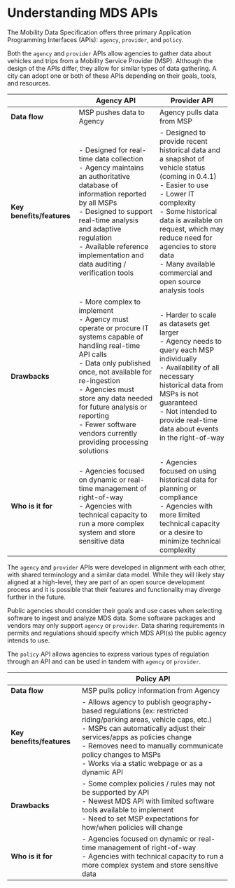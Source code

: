 # Understanding MDS APIs

The Mobility Data Specification offers three primary Application Programming Interfaces (APIs): `agency`, `provider`, and `policy`.

Both the `agency` and `provider` APIs allow agencies to gather data about vehicles and trips from a Mobility Service Provider (MSP). Although the design of the APIs differ, they allow for similar types of data gathering. A city can adopt one or both of these APIs depending on their goals, tools, and resources.

|  | **Agency API** | **Provider API** |
| --- | --- | --- |
| **Data flow** | MSP pushes data to Agency | Agency pulls data from MSP |
| **Key benefits/features** | - Designed for real-time data collection<br>- Agency maintains an authoritative database of information reported by all MSPs<br>- Designed to support real-time analysis and adaptive regulation<br>- Available reference implementation and data auditing / verification tools | - Designed to provide recent historical data and a snapshot of vehicle status (coming in 0.4.1)<br>- Easier to use<br>- Lower IT complexity<br>- Some historical data is available on request, which may reduce need for agencies to store data<br>- Many available commercial and open source analysis tools |
| **Drawbacks** | - More complex to implement<br>- Agency must operate or procure IT systems capable of handling real-time API calls<br>- Data only published once, not available for re-ingestion<br>- Agencies must store any data needed for future analysis or reporting<br>- Fewer software vendors currently providing processing solutions | - Harder to scale as datasets get larger<br>- Agency needs to query each MSP individually<br>- Availability of all necessary historical data from MSPs is not guaranteed<br>- Not intended to provide real-time data about events in the right-of-way |
| **Who is it for** | - Agencies focused on dynamic or real-time management of right-of-way<br>- Agencies with technical capacity to run a more complex system and store sensitive data | - Agencies focused on using historical data for planning or compliance<br>- Agencies with more limited technical capacity or a desire to minimize technical complexity |

The `agency` and `provider` APIs were developed in alignment with each other, with shared terminology and a similar data model. While they will likely stay aligned at a high-level, they are part of an open source development process and it is possible that their features and functionality may diverge further in the future.

Public agencies should consider their goals and use cases when selecting software to ingest and analyze MDS data. Some software packages and vendors may only support `agency` or `provider`. Data sharing requirements in permits and regulations should specify which MDS API(s) the public agency intends to use.

The `policy` API allows agencies to express various types of regulation through an API and can be used in tandem with `agency` or `provider`.

|  | **Policy API** |
| --- | --- |
| **Data flow** | MSP pulls policy information from Agency | Agency pulls data from MSP |
| **Key benefits/features** | - Allows agency to publish geography-based regulations (ex: restricted riding/parking areas, vehicle caps, etc.)<br>- MSPs can automatically adjust their services/apps as policies change<br>- Removes need to manually communicate policy changes to MSPs<br>- Works via a static webpage or as a dynamic API |
| **Drawbacks** | - Some complex policies / rules may not be supported by API<br>- Newest MDS API with limited software tools available to implement<br>- Need to set MSP expectations for how/when policies will change |
| **Who is it for** | - Agencies focused on dynamic or real-time management of right-of-way<br>- Agencies with technical capacity to run a more complex system and store sensitive data | - Agencies that want to streamline the publishing of their regulations<br>- Agencies that want to adapt regulations dynamically (ex: to reflect street closures or special events) |
